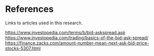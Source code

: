 # References
Links to articles used in this research.


https://www.investopedia.com/terms/b/bid-askspread.asp  
https://www.investopedia.com/trading/basics-of-the-bid-ask-spread/  
https://finance.zacks.com/amount-number-mean-next-ask-bid-price-stocks-5307.html  

